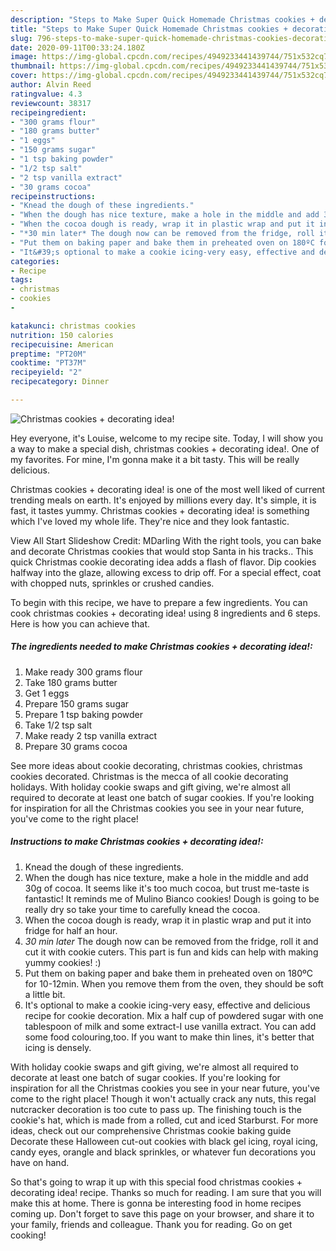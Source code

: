 ```yaml
---
description: "Steps to Make Super Quick Homemade Christmas cookies + decorating idea!"
title: "Steps to Make Super Quick Homemade Christmas cookies + decorating idea!"
slug: 796-steps-to-make-super-quick-homemade-christmas-cookies-decorating-idea
date: 2020-09-11T00:33:24.180Z
image: https://img-global.cpcdn.com/recipes/4949233441439744/751x532cq70/christmas-cookies-decorating-idea-recipe-main-photo.jpg
thumbnail: https://img-global.cpcdn.com/recipes/4949233441439744/751x532cq70/christmas-cookies-decorating-idea-recipe-main-photo.jpg
cover: https://img-global.cpcdn.com/recipes/4949233441439744/751x532cq70/christmas-cookies-decorating-idea-recipe-main-photo.jpg
author: Alvin Reed
ratingvalue: 4.3
reviewcount: 38317
recipeingredient:
- "300 grams flour"
- "180 grams butter"
- "1 eggs"
- "150 grams sugar"
- "1 tsp baking powder"
- "1/2 tsp salt"
- "2 tsp vanilla extract"
- "30 grams cocoa"
recipeinstructions:
- "Knead the dough of these ingredients."
- "When the dough has nice texture, make a hole in the middle and add 30g of cocoa. It seems like it&#39;s too much cocoa, but trust me-taste is fantastic! It reminds me of Mulino Bianco cookies! Dough is going to be really dry so take your time to carefully knead the cocoa."
- "When the cocoa dough is ready, wrap it in plastic wrap and put it into fridge for half an hour."
- "*30 min later* The dough now can be removed from the fridge, roll it and cut it with cookie cuters. This part is fun and kids can help with making yummy cookies! :)"
- "Put them on baking paper and bake them in preheated oven on 180ºC for 10-12min. When you remove them from the oven, they should be soft a little bit."
- "It&#39;s optional to make a cookie icing-very easy, effective and delicious recipe for cookie decoration. Mix a half cup of powdered sugar with one tablespoon of milk and some extract-I use vanilla extract. You can add some food colouring,too. If you want to make thin lines, it&#39;s better that icing is densely."
categories:
- Recipe
tags:
- christmas
- cookies
- 

katakunci: christmas cookies  
nutrition: 150 calories
recipecuisine: American
preptime: "PT20M"
cooktime: "PT37M"
recipeyield: "2"
recipecategory: Dinner

---
```



![Christmas cookies + decorating idea!](https://img-global.cpcdn.com/recipes/4949233441439744/751x532cq70/christmas-cookies-decorating-idea-recipe-main-photo.jpg)

Hey everyone, it's Louise, welcome to my recipe site. Today, I will show you a way to make a special dish, christmas cookies + decorating idea!. One of my favorites. For mine, I'm gonna make it a bit tasty. This will be really delicious.

Christmas cookies + decorating idea! is one of the most well liked of current trending meals on earth. It's enjoyed by millions every day. It's simple, it is fast, it tastes yummy. Christmas cookies + decorating idea! is something which I've loved my whole life. They're nice and they look fantastic.

View All Start Slideshow Credit: MDarling With the right tools, you can bake and decorate Christmas cookies that would stop Santa in his tracks.. This quick Christmas cookie decorating idea adds a flash of flavor. Dip cookies halfway into the glaze, allowing excess to drip off. For a special effect, coat with chopped nuts, sprinkles or crushed candies.


To begin with this recipe, we have to prepare a few ingredients. You can cook christmas cookies + decorating idea! using 8 ingredients and 6 steps. Here is how you can achieve that.

<!--inarticleads1-->

##### The ingredients needed to make Christmas cookies + decorating idea!:

1. Make ready 300 grams flour
1. Take 180 grams butter
1. Get 1 eggs
1. Prepare 150 grams sugar
1. Prepare 1 tsp baking powder
1. Take 1/2 tsp salt
1. Make ready 2 tsp vanilla extract
1. Prepare 30 grams cocoa


See more ideas about cookie decorating, christmas cookies, christmas cookies decorated. Christmas is the mecca of all cookie decorating holidays. With holiday cookie swaps and gift giving, we&#39;re almost all required to decorate at least one batch of sugar cookies. If you&#39;re looking for inspiration for all the Christmas cookies you see in your near future, you&#39;ve come to the right place! 

<!--inarticleads2-->

##### Instructions to make Christmas cookies + decorating idea!:

1. Knead the dough of these ingredients.
1. When the dough has nice texture, make a hole in the middle and add 30g of cocoa. It seems like it&#39;s too much cocoa, but trust me-taste is fantastic! It reminds me of Mulino Bianco cookies! Dough is going to be really dry so take your time to carefully knead the cocoa.
1. When the cocoa dough is ready, wrap it in plastic wrap and put it into fridge for half an hour.
1. *30 min later* The dough now can be removed from the fridge, roll it and cut it with cookie cuters. This part is fun and kids can help with making yummy cookies! :)
1. Put them on baking paper and bake them in preheated oven on 180ºC for 10-12min. When you remove them from the oven, they should be soft a little bit.
1. It&#39;s optional to make a cookie icing-very easy, effective and delicious recipe for cookie decoration. Mix a half cup of powdered sugar with one tablespoon of milk and some extract-I use vanilla extract. You can add some food colouring,too. If you want to make thin lines, it&#39;s better that icing is densely.


With holiday cookie swaps and gift giving, we&#39;re almost all required to decorate at least one batch of sugar cookies. If you&#39;re looking for inspiration for all the Christmas cookies you see in your near future, you&#39;ve come to the right place! Though it won&#39;t actually crack any nuts, this regal nutcracker decoration is too cute to pass up. The finishing touch is the cookie&#39;s hat, which is made from a rolled, cut and iced Starburst. For more ideas, check out our comprehensive Christmas cookie baking guide Decorate these Halloween cut-out cookies with black gel icing, royal icing, candy eyes, orangle and black sprinkles, or whatever fun decorations you have on hand. 

So that's going to wrap it up with this special food christmas cookies + decorating idea! recipe. Thanks so much for reading. I am sure that you will make this at home. There is gonna be interesting food in home recipes coming up. Don't forget to save this page on your browser, and share it to your family, friends and colleague. Thank you for reading. Go on get cooking!
